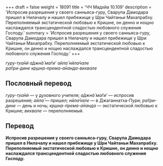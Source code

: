 +++
draft = false
weight = 18091
title = 'ЧЧ Мадхйа 10.109'
description = 'Испросив разрешения у своего санньяса-гуру, Сварупа Дамодара пришел в Нилачалу и нашел прибежище у Шри Чайтаньи Махапрабху. Переполняемый экстатической любовью к Кришне, он денно и нощно наслаждался трансцендентной сладостью любовного служения Господу.'
summary = 'Испросив разрешения у своего санньяса-гуру, Сварупа Дамодара пришел в Нилачалу и нашел прибежище у Шри Чайтаньи Махапрабху. Переполняемый экстатической любовью к Кришне, он денно и нощно наслаждался трансцендентной сладостью любовного служения Господу.'
+++

_гуру-т̣ха̄н̃и а̄джн̃а̄ ма̄ги’ а̄ила̄ нӣла̄чале  
ра̄три-дине кр̣шн̣а-према-а̄нанда-вихвале_

## Пословный перевод

_гуру_\-_т̣ха̄н̃и_ — у духовного учителя; _а̄джн̃а̄_ _ма̄ги’_ — испросив разрешения; _а̄ила̄_ — пришел; _нӣла̄чале_ — в Джаганнатха-Пури; _ра̄три_\-_дине_ — день и ночь; _кр̣шн̣а_\-_према_\-_а̄нанда_ — экстатической любовью к Кришне; _вихвале_ — переполняемый.

## Перевод

**Испросив разрешения у своего санньяса-гуру, Сварупа Дамодара пришел в Нилачалу и нашел прибежище у Шри Чайтаньи Махапрабху. Переполняемый экстатической любовью к Кришне, он денно и нощно наслаждался трансцендентной сладостью любовного служения Господу.**
